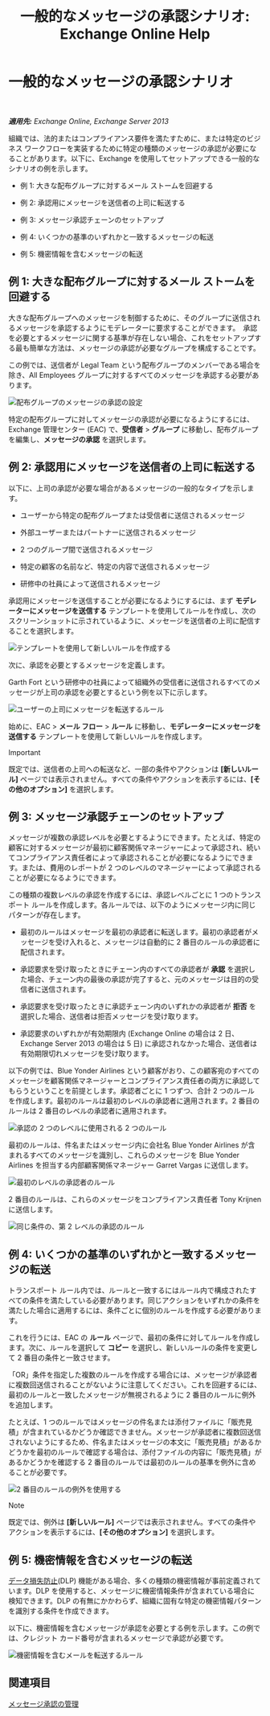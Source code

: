 ﻿---
title: '一般的なメッセージの承認シナリオ: Exchange Online Help'
TOCTitle: 一般的なメッセージの承認シナリオ
ms:assetid: 5c13a07e-c21d-4502-a9f9-fb801197e1dd
ms:mtpsurl: https://technet.microsoft.com/ja-jp/library/Dd298007(v=EXCHG.150)
ms:contentKeyID: 49896268
ms.date: 05/22/2018
mtps_version: v=EXCHG.150
ms.translationtype: HT
---

# 一般的なメッセージの承認シナリオ

 

_**適用先:** Exchange Online, Exchange Server 2013_

組織では、法的またはコンプライアンス要件を満たすために、または特定のビジネス ワークフローを実装するために特定の種類のメッセージの承認が必要になることがあります。以下に、Exchange を使用してセットアップできる一般的なシナリオの例を示します。

  - 例 1: 大きな配布グループに対するメール ストームを回避する

  - 例 2: 承認用にメッセージを送信者の上司に転送する

  - 例 3: メッセージ承認チェーンのセットアップ

  - 例 4: いくつかの基準のいずれかと一致するメッセージの転送

  - 例 5: 機密情報を含むメッセージの転送

## 例 1: 大きな配布グループに対するメール ストームを回避する

大きな配布グループへのメッセージを制御するために、そのグループに送信されるメッセージを承認するようにモデレーターに要求することができます。　承認を必要とするメッセージに関する基準が存在しない場合、これをセットアップする最も簡単な方法は、メッセージの承認が必要なグループを構成することです。

この例では、送信者が Legal Team という配布グループのメンバーである場合を除き、All Employees グループに対するすべてのメッセージを承認する必要があります。

![配布グループのメッセージの承認の設定](images/Dd298007.77721509-93f9-4a90-8d77-986db2b0acf4(EXCHG.150).png "配布グループのメッセージの承認の設定")

特定の配布グループに対してメッセージの承認が必要になるようにするには、Exchange 管理センター (EAC) で、<strong>受信者</strong> \> <strong>グループ</strong> に移動し、配布グループを編集し、<strong>メッセージの承認</strong> を選択します。

## 例 2: 承認用にメッセージを送信者の上司に転送する

以下に、上司の承認が必要な場合があるメッセージの一般的なタイプを示します。

  - ユーザーから特定の配布グループまたは受信者に送信されるメッセージ

  - 外部ユーザーまたはパートナーに送信されるメッセージ

  - 2 つのグループ間で送信されるメッセージ

  - 特定の顧客の名前など、特定の内容で送信されるメッセージ

  - 研修中の社員によって送信されるメッセージ

承認用にメッセージを送信することが必要になるようにするには、まず <strong>モデレーターにメッセージを送信する</strong> テンプレートを使用してルールを作成し、次のスクリーンショットに示されているように、メッセージを送信者の上司に配信することを選択します。

![テンプレートを使用して新しいルールを作成する](images/Dd298007.051a5653-1a09-4db4-908f-48b56cc8d13f(EXCHG.150).png "テンプレートを使用して新しいルールを作成する")

次に、承認を必要とするメッセージを定義します。

Garth Fort という研修中の社員によって組織外の受信者に送信されるすべてのメッセージが上司の承認を必要とするという例を以下に示します。

![ユーザーの上司にメッセージを転送するルール](images/Dd298007.7f94c22e-b5ba-45a3-9ccd-31996b6c863a(EXCHG.150).png "ユーザーの上司にメッセージを転送するルール")

始めに、EAC \> <strong>メール フロー</strong> \> <strong>ルール</strong> に移動し、<strong>モデレーターにメッセージを送信する</strong> テンプレートを使用して新しいルールを作成します。


> [!IMPORTANT]
> 既定では、送信者の上司への転送など、一部の条件やアクションは <STRONG>[新しいルール]</STRONG> ページでは表示されません。すべての条件やアクションを表示するには、<STRONG>[その他のオプション]</STRONG> を選択します。



## 例 3: メッセージ承認チェーンのセットアップ

メッセージが複数の承認レベルを必要とするようにできます。たとえば、特定の顧客に対するメッセージが最初に顧客関係マネージャーによって承認され、続いてコンプライアンス責任者によって承認されることが必要になるようにできます。または、費用のレポートが 2 つのレベルのマネージャーによって承認されることが必要になるようにできます。

この種類の複数レベルの承認を作成するには、承認レベルごとに 1 つのトランスポート ルールを作成します。各ルールでは、以下のようにメッセージ内に同じパターンが存在します。

  - 最初のルールはメッセージを最初の承認者に転送します。最初の承認者がメッセージを受け入れると、メッセージは自動的に 2 番目のルールの承認者に配信されます。

  - 承認要求を受け取ったときにチェーン内のすべての承認者が <strong>承認</strong> を選択した場合、チェーン内の最後の承認が完了すると、元のメッセージは目的の受信者に送信されます。

  - 承認要求を受け取ったときに承認チェーン内のいずれかの承認者が <strong>拒否</strong> を選択した場合、送信者は拒否メッセージを受け取ります。

  - 承認要求のいずれかが有効期限内 (Exchange Online の場合は 2 日、Exchange Server 2013 の場合は 5 日) に承認されなかった場合、送信者は有効期限切れメッセージを受け取ります。

以下の例では、Blue Yonder Airlines という顧客がおり、この顧客宛のすべてのメッセージを顧客関係マネージャーとコンプライアンス責任者の両方に承認してもらうということを前提とします。承認者ごとに 1 つずつ、合計 2 つのルールを作成します。最初のルールは最初のレベルの承認者に適用されます。2 番目のルールは 2 番目のレベルの承認者に適用されます。

![承認の 2 つのレベルに使用される 2 つのルール](images/Dd298007.29686c05-eaa0-42b9-86ad-d577f656392c(EXCHG.150).png "承認の 2 つのレベルに使用される 2 つのルール")

最初のルールは、件名またはメッセージ内に会社名 Blue Yonder Airlines が含まれるすべてのメッセージを識別し、これらのメッセージを Blue Yonder Airlines を担当する内部顧客関係マネージャー Garret Vargas に送信します。

![最初のレベルの承認者のルール](images/Dd298007.e22d1c04-85c5-4227-88e6-b118d5593350(EXCHG.150).png "最初のレベルの承認者のルール")

2 番目のルールは、これらのメッセージをコンプライアンス責任者 Tony Krijnen に送信します。

![同じ条件の、第 2 レベルの承認のルール](images/Dd298007.5d888786-8e48-4459-ab86-8a4b9a016d58(EXCHG.150).png "同じ条件の、第 2 レベルの承認のルール")

## 例 4: いくつかの基準のいずれかと一致するメッセージの転送

トランスポート ルール内では、ルールと一致するにはルール内で構成されたすべての条件を満たしている必要があります。同じアクションをいずれかの条件を満たした場合に適用するには、条件ごとに個別のルールを作成する必要があります。

これを行うには、EAC の <strong>ルール</strong> ページで、最初の条件に対してルールを作成します。次に、ルールを選択して <strong>コピー</strong> を選択し、新しいルールの条件を変更して 2 番目の条件と一致させます。

「OR」条件を指定した複数のルールを作成する場合には、メッセージが承認者に複数回送信されることがないように注意してください。これを回避するには、最初のルールと一致したメッセージが無視されるように 2 番目のルールに例外を追加します。

たとえば、1 つのルールではメッセージの件名または添付ファイルに「販売見積」が含まれているかどうか確認できません。メッセージが承認者に複数回送信されないようにするため、件名またはメッセージの本文に「販売見積」があるかどうかを最初のルールで確認する場合は、添付ファイルの内容に「販売見積」があるかどうかを確認する 2 番目のルールでは最初のルールの基準を例外に含めることが必要です。

![2 番目のルールの例外を使用する](images/Dd298007.c39bbdcf-c619-4f84-8922-114ad1da824d(EXCHG.150).png "2 番目のルールの例外を使用する")


> [!NOTE]
> 既定では、例外は <STRONG>[新しいルール]</STRONG> ページでは表示されません。すべての条件やアクションを表示するには、<STRONG>[その他のオプション]</STRONG> を選択します。



## 例 5: 機密情報を含むメッセージの転送

[データ損失防止](technical-overview-of-dlp-data-loss-prevention-in-exchange.md)(DLP) 機能がある場合、多くの種類の機密情報が事前定義されています。DLP を使用すると、メッセージに機密情報条件が含まれている場合に検知できます。DLP の有無にかかわらず、組織に固有な特定の機密情報パターンを識別する条件を作成できます。

以下に、機密情報を含むメッセージが承認を必要とする例を示します。この例では、クレジット カード番号が含まれるメッセージで承認が必要です。

![機密情報を含むメールを転送するルール](images/Dd298007.7ec1ca74-5d20-42ea-a9ee-3a8b25beb7df(EXCHG.150).png "機密情報を含むメールを転送するルール")

## 関連項目


[メッセージ承認の管理](manage-message-approval-exchange-2013-help.md)

